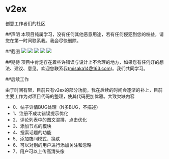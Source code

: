 # v2ex
创意工作者们的社区 

##声明
本项目纯属学习，没有任何其他恶意用途，若有任何侵犯到您的权益，请您在第一时间联系我。我会尽快删除。

##截图
![](http://ww2.sinaimg.cn/mw690/699150eagw1f1s9ehqdsqj20ku112jxv.jpg)
![](http://ww1.sinaimg.cn/mw690/699150eagw1f1s9eo3iw3j20ku1120u9.jpg)
![](http://ww2.sinaimg.cn/mw690/699150eagw1f1s9ek6bbaj20ku112791.jpg)
![](http://ww3.sinaimg.cn/mw690/699150eagw1f1s9enq21bj20ku112jx4.jpg)
![](http://ww4.sinaimg.cn/mw690/699150eagw1f1s9dsdgp4j20ku112kbq.jpg)

##期待
项目中肯定存在着些许错误与设计上不合理的地方，如果您有任何好的想法、建议、意见。欢迎您联系我(misaka14@163.com)。我们共同学习。

##后续工作

由于时间有限，目前只有v2ex的部分功能，我在后续的时间会逐渐的补上，目前主要工作为对项目代码的整理，使其代码更加优雅。大致欠缺内容

* 0、帖子详情BUG处理（N多BUG，不描述）
* 1、注册不成功错误提示优化
* 2、评论列表中的图文混排，点击优化
* 3、添加节点的模块
* 4、搜索话题的功能
* 5、添加夜间模式、换肤
* 6、可以对别的用户进行添加关注和忽略
* 7、用户可以上传高清头像
